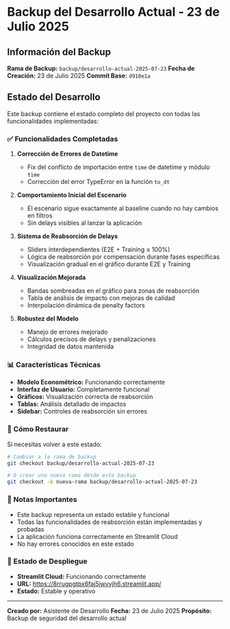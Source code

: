 # Backup del Desarrollo Actual - 23 de Julio 2025

## Información del Backup

**Rama de Backup:** `backup/desarrollo-actual-2025-07-23`
**Fecha de Creación:** 23 de Julio 2025
**Commit Base:** `d910e1a`

## Estado del Desarrollo

Este backup contiene el estado completo del proyecto con todas las funcionalidades implementadas:

### ✅ Funcionalidades Completadas

1. **Corrección de Errores de Datetime**
   - Fix del conflicto de importación entre `time` de datetime y módulo `time`
   - Corrección del error TypeError en la función `to_dt`

2. **Comportamiento Inicial del Escenario**
   - El escenario sigue exactamente al baseline cuando no hay cambios en filtros
   - Sin delays visibles al lanzar la aplicación

3. **Sistema de Reabsorción de Delays**
   - Sliders interdependientes (E2E + Training ≤ 100%)
   - Lógica de reabsorción por compensación durante fases específicas
   - Visualización gradual en el gráfico durante E2E y Training

4. **Visualización Mejorada**
   - Bandas sombreadas en el gráfico para zonas de reabsorción
   - Tabla de análisis de impacto con mejoras de calidad
   - Interpolación dinámica de penalty factors

5. **Robustez del Modelo**
   - Manejo de errores mejorado
   - Cálculos precisos de delays y penalizaciones
   - Integridad de datos mantenida

### 📊 Características Técnicas

- **Modelo Econométrico:** Funcionando correctamente
- **Interfaz de Usuario:** Completamente funcional
- **Gráficos:** Visualización correcta de reabsorción
- **Tablas:** Análisis detallado de impactos
- **Sidebar:** Controles de reabsorción sin errores

### 🔄 Cómo Restaurar

Si necesitas volver a este estado:

```bash
# Cambiar a la rama de backup
git checkout backup/desarrollo-actual-2025-07-23

# O crear una nueva rama desde este backup
git checkout -b nueva-rama backup/desarrollo-actual-2025-07-23
```

### 📝 Notas Importantes

- Este backup representa un estado estable y funcional
- Todas las funcionalidades de reabsorción están implementadas y probadas
- La aplicación funciona correctamente en Streamlit Cloud
- No hay errores conocidos en este estado

### 🚀 Estado de Despliegue

- **Streamlit Cloud:** Funcionando correctamente
- **URL:** https://8rrugpgtpx6faj5jwvyjh6.streamlit.app/
- **Estado:** Estable y operativo

---

**Creado por:** Asistente de Desarrollo
**Fecha:** 23 de Julio 2025
**Propósito:** Backup de seguridad del desarrollo actual 